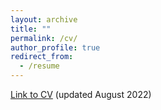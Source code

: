 ```yaml
---
layout: archive
title: ""
permalink: /cv/
author_profile: true
redirect_from:
  - /resume
---
```


[Link to CV](https://linfanf.github.io/files/LinFan_CV_August2022.pdf) (updated August 2022)
